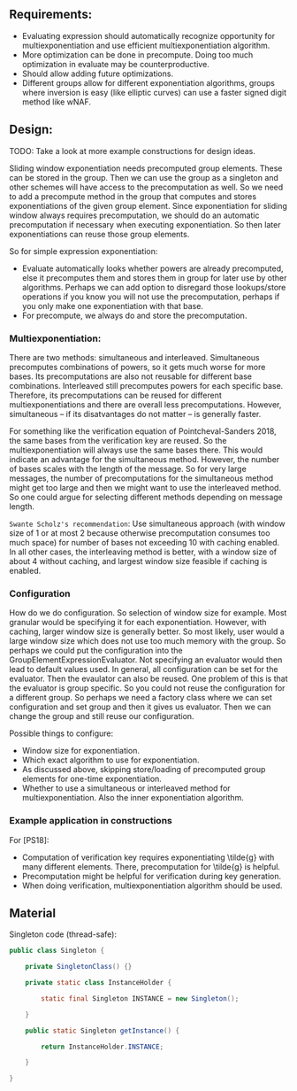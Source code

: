 ## Requirements:
* Evaluating expression should automatically recognize opportunity for multiexponentiation and
    use efficient multiexponentiation algorithm.
* More optimization can be done in precompute. Doing too much optimization in evaluate may be
    counterproductive.
* Should allow adding future optimizations.
* Different groups allow for different exponentiation algorithms, groups where inversion is easy (like elliptic curves) can use
    a faster signed digit method like wNAF.


## Design:

TODO: Take a look at more example constructions for design ideas.

Sliding window exponentiation needs precomputed group elements. These can be stored in the group. Then we can use
the group as a singleton and other schemes will have access to the precomputation as well. So we need to add a
precompute method in the group that computes and stores exponentiations of the given group element.
Since exponentiation for sliding window always requires precomputation, we should do an automatic precomputation if necessary
when executing exponentiation. So then later exponentiations can reuse those group elements.

So for simple expression exponentiation:
* Evaluate automatically looks whether powers are already precomputed, else it precomputes them and stores them in
        group for later use by other algorithms. Perhaps we can add option to disregard those lookups/store operations if
        you know you will not use the precomputation, perhaps if you only make one exponentiation with that base.
* For precompute, we always do and store the precomputation.

### Multiexponentiation:

There are two methods: simultaneous and interleaved. Simultaneous precomputes combinations of powers, so it gets much
worse for more bases. Its precomputations are also not reusable for different base combinations. Interleaved still precomputes
powers for each specific base. Therefore, its precomputations can be reused for different multiexponentiations and there
are overall less precomputations. However, simultaneous – if its disatvantages do not matter – is generally faster.

For something like the verification equation of Pointcheval-Sanders 2018, the same bases from the verification key
are reused. So the multiexponentiation will always use the same bases there. This would indicate an advantage for the
simultaneous method. However, the number of bases scales with the length of the message. So for very large messages, the
number of precomputations for the simultaneous method might get too large and then we might want to use the interleaved method.
So one could argue for selecting different methods depending on message length.

`Swante Scholz's recommendation`:
Use simultaneous approach (with window size of 1 or at most 2 because otherwise precomputation consumes too much space) for number of bases not exceeding 10 with caching enabled. 
In all other cases, the interleaving method is better, with a window size of about 4 without caching, and largest window size feasible if caching is enabled.

### Configuration

How do we do configuration. So selection of window size for example. Most granular would be specifying it for each exponentiation.
However, with caching, larger window size is generally better. So most likely, user would a large window size which
does not use too much memory with the group. So perhaps we could put the configuration into the GroupElementExpressionEvaluator.
Not specifying an evaluator would then lead to default values used.
In general, all configuration can be set for the evaluator. Then the evaulator can also be reused.
One problem of this is that the evaluator is group specific. So you could not reuse the configuration for a different group.
So perhaps we need a factory class where we can set configuration and set group and then it gives us evaluator.
Then we can change the group and still reuse our configuration.

Possible things to configure:
* Window size for exponentiation.
* Which exact algorithm to use for exponentiation.
* As discussed above, skipping store/loading of precomputed group elements for one-time exponentiation.
* Whether to use a simultaneous or interleaved method for multiexponentiation. Also the inner exponentiation algorithm.

### Example application in constructions

For [PS18]:
* Computation of verification key requires exponentiating \tilde{g} with many different elements. There, precomputation
    for \tilde{g} is helpful. 
* Precomputation might be helpful for verification during key generation.
* When doing verification, multiexponentiation algorithm should be used.



## Material

Singleton code (thread-safe):
```Java
public class Singleton {

    private SingletonClass() {}

    private static class InstanceHolder {

        static final Singleton INSTANCE = new Singleton();

    }

    public static Singleton getInstance() {

        return InstanceHolder.INSTANCE;

    }

}
```
